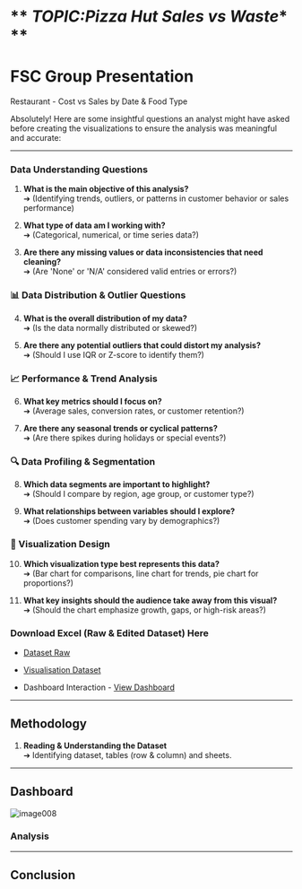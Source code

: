 # ** *TOPIC:Pizza Hut Sales vs Waste** **

# FSC Group Presentation
Restaurant - Cost vs Sales by Date &amp; Food Type

Absolutely! Here are some insightful questions an analyst might have asked before creating the visualizations to ensure the analysis was meaningful and accurate:  

---

### **Data Understanding Questions**
1. **What is the main objective of this analysis?**  
   ➔ (Identifying trends, outliers, or patterns in customer behavior or sales performance)  

2. **What type of data am I working with?**  
   ➔ (Categorical, numerical, or time series data?)  

3. **Are there any missing values or data inconsistencies that need cleaning?**  
   ➔ (Are 'None' or 'N/A' considered valid entries or errors?)  


### **📊 Data Distribution & Outlier Questions**
4. **What is the overall distribution of my data?**  
   ➔ (Is the data normally distributed or skewed?)  

5. **Are there any potential outliers that could distort my analysis?**  
   ➔ (Should I use IQR or Z-score to identify them?)  

### **📈 Performance & Trend Analysis**
6. **What key metrics should I focus on?**  
   ➔ (Average sales, conversion rates, or customer retention?)  

7. **Are there any seasonal trends or cyclical patterns?**  
   ➔ (Are there spikes during holidays or special events?)  

### **🔍 Data Profiling & Segmentation**
8. **Which data segments are important to highlight?**  
   ➔ (Should I compare by region, age group, or customer type?)  

9. **What relationships between variables should I explore?**  
   ➔ (Does customer spending vary by demographics?)  

### **📌 Visualization Design**
10. **Which visualization type best represents this data?**  
   ➔ (Bar chart for comparisons, line chart for trends, pie chart for proportions?)  

11. **What key insights should the audience take away from this visual?**  
   ➔ (Should the chart emphasize growth, gaps, or high-risk areas?)

### Download Excel (Raw & Edited Dataset) Here
- <a href="https://github.com/Harizaqil1/FSCGroupPresentation/blob/main/Restaurant_Data.xlsx">Dataset Raw</a>

- <a href="https://github.com/Harizaqil1/FSCGroupPresentation/blob/main/Analysis%20Restaurant_Data%20(Edited).xlsx">Visualisation Dataset</a>

- Dashboard Interaction - <a href="https://github.com/Harizaqil1/FSCGroupPresentation/blob/main/image008.png">View Dashboard</a>


---

## **Methodology**
1. **Reading & Understanding the Dataset**  
   ➔ Identifying dataset, tables (row & column) and sheets.
   


---


## Dashboard

![image008](https://github.com/user-attachments/assets/5faad6bf-9e4f-4bb6-b69a-2f45cdfca40a)

### Analysis 


---

## Conclusion
